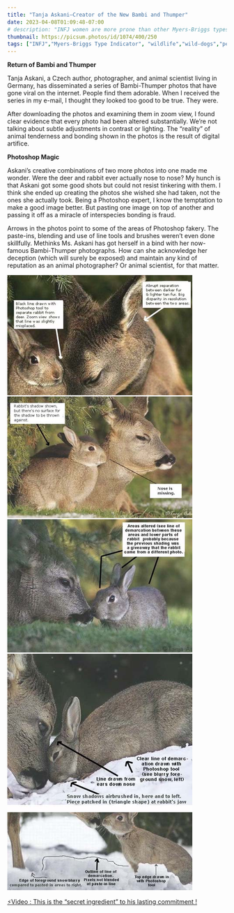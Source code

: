```yaml
---
title: "Tanja Askani–Creator of the New Bambi and Thumper"
date: 2023-04-08T01:09:48-07:00
# description: "INFJ women are more prone than other Myers-Briggs types to getting PTSD after sexual assault."
thumbnail: https://picsum.photos/id/1074/400/250
tags: ["INFJ","Myers-Briggs Type Indicator", "wildlife","wild-dogs","pets","animal-welfare"]
---
```



<!-- This is **bold** text, and this is *emphasized* text.
![infp_injf table](/infp_injf-table.jpg)
Visit the [Hugo](https://gohugo.io) website! -->

<!-- https://beaconstreetusa.com/wp/tanja-askani-creator-of-the-new-bambi-and-thumper/ -->


**Return of Bambi and Thumper**

Tanja Askani, a Czech author, photographer, and animal scientist living in Germany, has disseminated a series of Bambi-Thumper photos that have gone viral on the internet.  People find them adorable. When I received the series in my e-mail, I thought they looked too good to be true. They were.

After downloading the photos and examining them in zoom view, I found clear evidence that every photo had been altered substantially. We’re not talking about subtle adjustments in contrast or lighting. The “reality” of animal tenderness and bonding shown in the photos is the result of digital artifice.

**Photoshop Magic**

Askani’s creative combinations of two more photos into one made me wonder. Were the deer and rabbit ever actually nose to nose? My hunch is that Askani got some good shots but could not resist tinkering with them. I think she ended up creating the photos she wished she had taken, not the ones she actually took.  Being a Photoshop expert,  I know the temptation to make a good image better.  But pasting one image on top of another and passing it off as a miracle of interspecies bonding is fraud.

Arrows in the photos point to some of  the areas of Photoshop fakery. The paste-ins, blending and use of line tools and brushes weren’t even done skillfully. Methinks Ms. Askani has got herself in a bind with her now-famous Bambi-Thumper photographs. How can she acknowledge her deception (which will surely be exposed) and maintain any kind of reputation as an animal photographer?  Or animal scientist, for that matter.

![deer rabbit](/deerrabbit1.jpg)
![deer rabbit](/deerrabbit3.jpg)
![deer rabbit](/deerrabbit4.jpg)
![deer rabbit](/deerrabbit5.jpg)
![deer rabbit](/deerrabbit6.jpg)

<p><a id="aflink" href="https://hop.clickbank.net/?affiliate=klayu&vendor=hissecret&lp=0" class="one" target="_blank" title="⚡Video : This is the “secret ingredient” to his lasting commitment !">⚡Video : This is the “secret ingredient” to his lasting commitment !</a></p>
